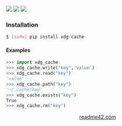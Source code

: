 <!--
https://readme42.com
-->


[![](https://img.shields.io/pypi/v/xdg-cache.svg?maxAge=3600)](https://pypi.org/project/xdg-cache/)
[![](https://img.shields.io/badge/License-Unlicense-blue.svg?longCache=True)](https://unlicense.org/)
[![](https://github.com/andrewp-as-is/xdg-cache.py/workflows/tests42/badge.svg)](https://github.com/andrewp-as-is/xdg-cache.py/actions)

### Installation
```bash
$ [sudo] pip install xdg-cache
```

#### Examples
```python
>>> import xdg_cache
>>> xdg_cache.write("key",'value')
>>> xdg_cache.read("key")
'value'
>>> xdg_cache.path("key")
'~/.cache/key'
>>> xdg_cache.exists("key")
True
>>> xdg_cache.rm("key")
```

<p align="center">
    <a href="https://readme42.com/">readme42.com</a>
</p>